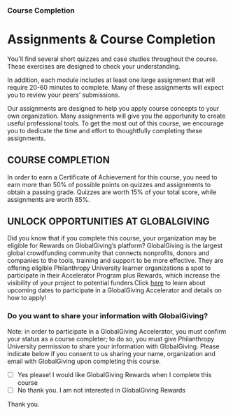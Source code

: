 ### Course Completion
# Assignments & Course Completion 
You'll find several short quizzes and case studies throughout the course. These exercises are designed to check your understanding. 

In addition, each module includes at least one large assignment that will require 20-60 minutes to complete. Many of these assignments will expect you to review your peers’ submissions. 

Our assignments are designed to help you apply course concepts to your own organization. Many assignments will give you the opportunity to create useful professional tools. To get the most out of this course, we encourage you to dedicate the time and effort to thoughtfully completing these assignments. 

## COURSE COMPLETION 
In order to earn a Certificate of Achievement for this course, you need to earn more than 50% of possible points on quizzes and assignments to obtain a passing grade. Quizzes are worth 15% of your total score, while assignments are worth 85%.

## UNLOCK OPPORTUNITIES AT GLOBALGIVING 
Did you know that if you complete this course, your organization may be eligible for Rewards on GlobalGiving’s platform? GlobalGiving is the largest global crowdfunding community that connects nonprofits, donors and companies to the tools, training and support to be more effective. They are offering eligible Philanthropy University learner organizations a spot to participate in their Accelerator Program plus Rewards, which increase the visibility of your project to potential funders.Click [here](https://www.globalgiving.org/philanthropyu/) to learn about upcoming dates to participate in a GlobalGiving Accelerator and details on how to apply! 

### Do you want to share your information with GlobalGiving?

Note: in order to participate in a GlobalGiving Accelerator, you must confirm your status as a course completer; to do so, you must give Philanthropy University permission to share your information with GlobalGiving. Please indicate below if you consent to us sharing your name, organization and email with GlobalGiving upon completing this course.

- [ ] Yes please! I would like GlobalGiving Rewards when I complete this course
- [ ] No thank you. I am not interested in GlobalGiving Rewards

Thank you.